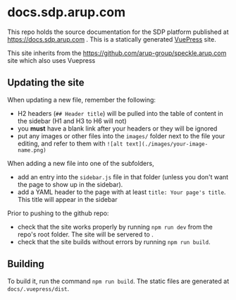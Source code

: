# docs.sdp.arup.com

This repo holds the source documentation for the SDP platform published at https://docs.sdp.arup.com . This is a statically generated [VuePress](https://vuepress.vuejs.org/) site. 

This site inherits from the https://github.com/arup-group/speckle.arup.com site which also uses Vuepress

## Updating the site

When updating a new file, remember the following:

* H2 headers (`## Header title`) will be pulled into the table of content in the sidebar (H1 and H3 to H6 will not)
* you **must** have a blank link after your headers or they will be ignored
* put any images or other files into the `images/` folder next to the file your editing, and refer to them with `![alt text](./images/your-image-name.png)`

When adding a new file into one of the subfolders, 

* add an entry into the `sidebar.js` file in that folder (unless you don't want the page to show up in the sidebar).
* add a YAML header to the page with at least `title: Your page's title`. This title will appear in the sidebar

Prior to pushing to the github repo:

* check that the site works properly by running `npm run dev` from the repo's root folder. The site will be servered to [](http://localhost:8080/).
* check that the site builds without errors by running `npm run build`.

## Building

To build it, run the command `npm run build`. The static files are generated at `docs/.vuepress/dist`.